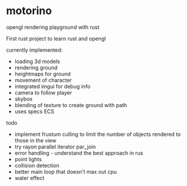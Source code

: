 # motorino
opengl rendering playground with rust

First rust project to learn rust and opengl

currently implemented:
* loading 3d models
* rendering ground
* heightmaps for ground
* movement of character
* integrated imgui for debug info
* camera to follow player
* skybox
* blending of texture to create ground with path
* uses specs ECS

todo
* implement frustum culling to limit the number of objects rendered to those in the view
* try rayon parallel iterator par_join
* error handling - understand the best approach in rus
* point lights
* collision detection
* better main loop that doesn't max out cpu
* water effect
